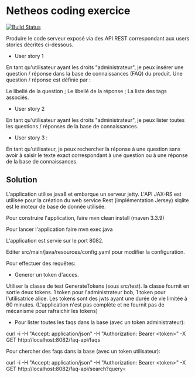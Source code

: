 # Netheos coding exercice

[![Build Status](https://travis-ci.org/tpvillard/netheos.svg?branch=master)](https://travis-ci.org/tpvillard/netheos)

Produire le code serveur exposé via des API REST correspondant aux users stories décrites ci-dessous.

* User story 1

En tant qu'utilisateur ayant les droits "administrateur", je peux insérer une question / réponse dans la base de connaissances (FAQ) du produit. Une question / réponse est définie par :

Le libellé de la question ;
Le libellé de la réponse ;
La liste des tags associés.

* User story 2

En tant qu'utilisateur ayant les droits "administrateur", je peux lister toutes les questions / réponses de la base de connaissances.

* User story 3 :

En tant qu'utilisateur, je peux rechercher la réponse à une question sans avoir à saisir le texte exact correspondant à une question ou à une réponse de la base de connaissances.

## Solution

L'application utilise java8 et embarque un serveur jetty.
L'API JAX-RS est utilisée pour la création du web service Rest (implémentation Jersey)
slqlite est le moteur de base de donnée utilisée.

Pour construire l'application, faire mvn clean install (maven 3.3.9)

Pour lancer l'application faire mvn exec:java

L'application est servie sur le port 8082.

Editer src/main/java/resources/config.yaml pour modifier la configuration.

Pour effectuer des requêtes:

* Generer un token d'acces.

Utiliser la classe de test GenerateTokens (sous src/test). la classe fournit en sortie deux tokens. 
1 token pour l'administrateur bob, 1 token pour l'utilisatrice alice.
Les tokens sont des jwts ayant une durée de vie limitée à 60 minutes.
(L'application n'est pas complète et ne fournit pas de mécanisme pour rafraichir les tokens)

* Pour lister toutes les faqs dans la base (avec un token administrateur):

curl -i -H "Accept: application/json" -H "Authorization: Bearer \<token\>" -X GET http://localhost:8082/faq-api/faqs

Pour chercher des faqs dans la base (avec un token utilisateur):

curl -i -H "Accept: application/json" -H "Authorization: Bearer \<token\>" -X GET http://localhost:8082/faq-api/search?query=<string>

